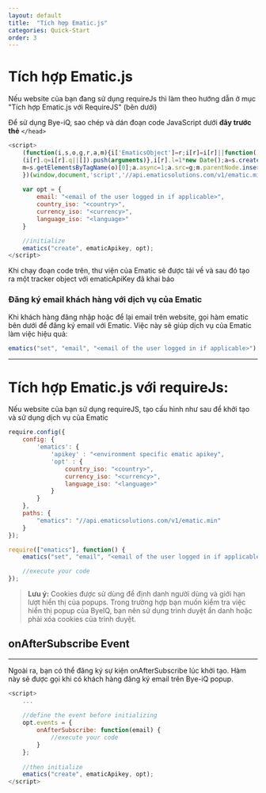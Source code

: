 ```yaml
---
layout: default
title:  "Tích hợp Ematic.js"
categories: Quick-Start
order: 3
---
```


# Tích hợp Ematic.js

Nếu website của bạn đang sử dụng requireJs thì làm theo hướng dẫn ở mục "Tích hợp Ematic.js với RequireJS" (bên dưới)

Để sử dụng Bye-iQ, sao chép và dán đoạn code JavaScript dưới __đây trước thẻ__ ```</head>```


```js
<script>
    (function(i,s,o,g,r,a,m){i['EmaticsObject']=r;i[r]=i[r]||function(){
    (i[r].q=i[r].q||[]).push(arguments)},i[r].l=1*new Date();a=s.createElement(o),
    m=s.getElementsByTagName(o)[0];a.async=1;a.src=g;m.parentNode.insertBefore(a,m)
    })(window,document,'script','//api.ematicsolutions.com/v1/ematic.min.js','ematics');
    
    var opt = {
        email: "<email of the user logged in if applicable>",
        country_iso: "<country>",
        currency_iso: "<currency>",
        language_iso: "<language>"
    }

    //initialize
    ematics("create", ematicApikey, opt);
</script>
```

Khi chạy đoạn code trên, thư viện của Ematic sẽ được tải về và sau đó tạo ra một tracker object với ematicApiKey đã khai báo

### Đăng ký email khách hàng với dịch vụ của Ematic

Khi khách hàng đăng nhập hoặc để lại email trên website, gọi hàm ematic bên dưới để đăng ký email với Ematic. Việc này sẽ giúp dịch vụ của Ematic làm việc hiệu quả:

```js
ematics("set", "email", "<email of the user logged in if applicable>")
```
---
# Tích hợp Ematic.js với requireJs:

Nếu website của bạn sử dụng requireJS, tạo cấu hình như sau để khởi tạo và sử dụng dịch vụ của Ematic

```js
require.config({
    config: {
        'ematics': {
            'apikey' : "<environment specific ematic apikey",
            'opt' : {
                country_iso: "<country>",
                currency_iso: "<currency>",
                language_iso: "<language>"
            }
        }
    },
    paths: {
        "ematics": "//api.ematicsolutions.com/v1/ematic.min"
    }
});

require(["ematics"], function() {
    ematics("set", "email", "<email of the user logged in if applicable>");

    //execute your code
});
```
> __Lưu ý:__ Cookies được sử dùng để định danh người dùng và giới hạn lượt hiển thị của popups. Trong trường hợp bạn muốn kiểm tra việc hiển thị popup của ByeIQ, bạn nên sử dụng trình duyệt ẩn danh hoặc phải xóa cookies của trình duyệt.

## onAfterSubscribe Event
---
Ngoài ra, bạn có thể đăng ký sự kiện onAfterSubscribe lúc khởi tạo. Hàm này sẽ được gọi khi có khách hàng đăng ký email trên Bye-iQ popup.

```js
<script>
    ...
    
    //define the event before initializing
    opt.events = {
        onAfterSubscribe: function(email) {
            //execute your code
        }
    };
    
    //then initialize
    ematics("create", ematicApikey, opt);
</script>
```